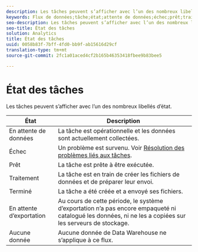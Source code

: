 ```yaml
---
description: Les tâches peuvent s’afficher avec l’un des nombreux libellés d’état.
keywords: Flux de données;tâche;état;attente de données;échec;prêt;traitement;terminé;aucune donnée
seo-description: Les tâches peuvent s’afficher avec l’un des nombreux libellés d’état.
seo-title: État des tâches
solution: Analytics
title: État des tâches
uuid: 0058b83f-7bff-4fd0-bb9f-ab15616d29cf
translation-type: tm+mt
source-git-commit: 2fc1a01aced4cf2b165b46353418fbee9b83bee5

---
```



# État des tâches

Les tâches peuvent s’afficher avec l’un des nombreux libellés d’état.

| État | Description |
|---|---|
| En attente de données | La tâche est opérationnelle et les données sont actuellement collectées. |
| Échec | Un problème est survenu. Voir [Résolution des problèmes liés aux tâches](/help/export/analytics-data-feed/jobs-troubleshooting.md). |
| Prêt | La tâche est prête à être exécutée. |
| Traitement | La tâche est en train de créer les fichiers de données et de préparer leur envoi. |
| Terminé | La tâche a été créée et a envoyé ses fichiers. |
| En attente d’exportation | Au cours de cette période, le système d’exportation n’a pas encore empaqueté ni catalogué les données, ni ne les a copiées sur les serveurs de stockage. |
| Aucune donnée | Aucune donnée de Data Warehouse ne s’applique à ce flux. |


